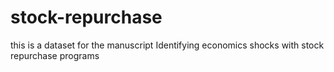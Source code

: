 # stock-repurchase
this is a dataset for the manuscript Identifying economics shocks with stock repurchase programs
